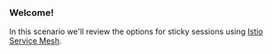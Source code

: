 
<br>

### Welcome!

In this scenario we'll review the options for sticky sessions using [Istio Service Mesh](https://istio.io).

